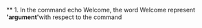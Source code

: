 ** 1. In the command echo Welcome, the word Welcome represent <b>'argument'</b>with respect to the command
